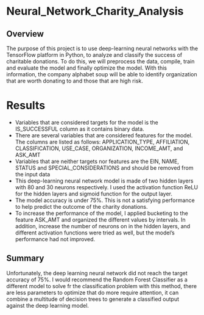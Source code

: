 # Neural_Network_Charity_Analysis

## Overview
The purpose of this project is to use deep-learning neural networks with the TensorFlow platform in Python, to analyze and classify the success of charitable donations. To do this, we will preprocess the data, compile, train and evaluate the model and finally optimize the model. With this information, the company alphabet soup will be able to identify organization that are worth donating to and those that are high risk.

# Results
* Variables that are considered targets for the model is the IS_SUCCESSFUL column as it contains binary data. 
* There are several variables that are considered features for the model. The columns are listed as follows: APPLICATION_TYPE, AFFILIATION, CLASSIFICATION, USE_CASE, ORGANIZATION, INCOME_AMT, and ASK_AMT
* Variables that are neither targets nor features are the EIN, NAME, STATUS and SPECIAL_CONSIDERATIONS and should be removed from the input data
* This deep-learning neural network model is made of two hidden layers with 80 and 30 neurons respectively. I used the activation function ReLU for the hidden layers and sigmoid function for the output layer. 
* The model accuracy is under 75%. This is not a satisfying performance to help predict the outcome of the charity donations.
* To increase the performance of the model, I applied bucketing to the feature ASK_AMT and organized the different values by intervals. In addition, increase the number of neurons on in the hidden layers, and different activation functions were tried as well, but the model’s performance had not improved.

## Summary
Unfortunately, the deep learning neural network did not reach the target accuracy of 75%. I would recommend the Random Forest Classifier as a different model to solve fr the classification problem with this method, there are less parameters to optimize that do more require attention, it can combine a multitude of decision trees to generate a classified output against the deep learning model.
